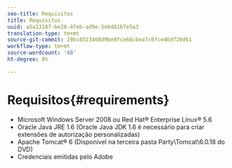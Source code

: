 ```yaml
---
seo-title: Requisitos
title: Requisitos
uuid: a5a13187-be20-4feb-ad9e-5ebd81b7e5a3
translation-type: tm+mt
source-git-commit: 29bc8323460d9be0fce66cbea7c6fce46df20d61
workflow-type: tm+mt
source-wordcount: '40'
ht-degree: 0%

---
```



# Requisitos{#requirements}

* Microsoft Windows Server 2008 ou Red Hat® Enterprise Linux® 5.6
* Oracle Java JRE 1.6 (Oracle Java JDK 1.6 é necessário para criar extensões de autorização personalizadas)
* Apache Tomcat® 6 (Disponível na terceira pasta Party\Tomcat\6.0.18 do DVD)
* Credenciais emitidas pelo Adobe


